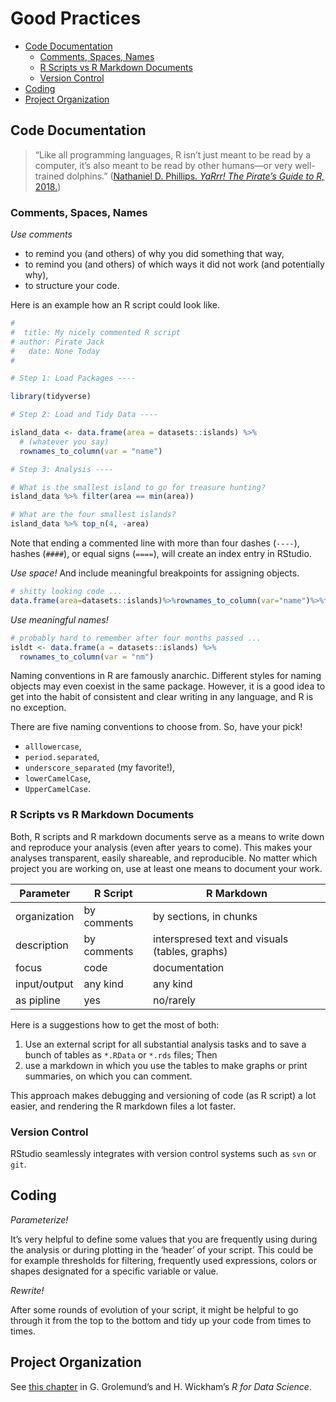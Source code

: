 Good Practices
================

  - [Code Documentation](#code-documentation)
      - [Comments, Spaces, Names](#comments-spaces-names)
      - [R Scripts vs R Markdown
        Documents](#r-scripts-vs-r-markdown-documents)
      - [Version Control](#version-control)
  - [Coding](#coding)
  - [Project Organization](#project-organization)

## Code Documentation

> “Like all programming languages, R isn’t just meant to be read by a
> computer, it’s also meant to be read by other humans—or very
> well-trained dolphins.” ([Nathaniel D. Phillips. *YaRrr\! The Pirate’s
> Guide to R,*
> 2018.](https://bookdown.org/ndphillips/YaRrr/a-brief-style-guide-commenting-and-spacing.html))

### Comments, Spaces, Names

*Use comments*

  - to remind you (and others) of why you did something that way,
  - to remind you (and others) of which ways it did not work (and
    potentially why),
  - to structure your code.

Here is an example how an R script could look like.

``` r
# 
#  title: My nicely commented R script
# author: Pirate Jack
#   date: None Today 
# 

# Step 1: Load Packages ----

library(tidyverse)

# Step 2: Load and Tidy Data ----

island_data <- data.frame(area = datasets::islands) %>% 
  # (whatever you say)
  rownames_to_column(var = "name")

# Step 3: Analysis ----

# What is the smallest island to go for treasure hunting?
island_data %>% filter(area == min(area))

# What are the four smallest islands?
island_data %>% top_n(4, -area)
```

Note that ending a commented line with more than four dashes (`----`),
hashes (`####`), or equal signs (`====`), will create an index entry in
RStudio.

*Use space\!* And include meaningful breakpoints for assigning objects.

``` r
# shitty looking code ...
data.frame(area=datasets::islands)%>%rownames_to_column(var="name")%>%filter(area==min(area))
```

*Use meaningful names\!*

``` r
# probably hard to remember after four months passed ...
isldt <- data.frame(a = datasets::islands) %>% 
  rownames_to_column(var = "nm")
```

Naming conventions in R are famously anarchic. Different styles for
naming objects may even coexist in the same package. However, it is a
good idea to get into the habit of consistent and clear writing in any
language, and R is no exception.

There are five naming conventions to choose from. So, have your pick\!

  - `alllowercase`,
  - `period.separated`,
  - `underscore_separated` (my favorite\!),
  - `lowerCamelCase`,
  - `UpperCamelCase`.

### R Scripts vs R Markdown Documents

Both, R scripts and R markdown documents serve as a means to write down
and reproduce your analysis (even after years to come). This makes your
analyses transparent, easily shareable, and reproducible. No matter
which project you are working on, use at least one means to document
your work.

| Parameter    | R Script    | R Markdown                                     |
| ------------ | ----------- | ---------------------------------------------- |
| organization | by comments | by sections, in chunks                         |
| description  | by comments | interspresed text and visuals (tables, graphs) |
| focus        | code        | documentation                                  |
| input/output | any kind    | any kind                                       |
| as pipline   | yes         | no/rarely                                      |

Here is a suggestions how to get the most of both:

1.  Use an external script for all substantial analysis tasks and to
    save a bunch of tables as `*.RData` or `*.rds` files; Then
2.  use a markdown in which you use the tables to make graphs or print
    summaries, on which you can comment.

This approach makes debugging and versioning of code (as R script) a lot
easier, and rendering the R markdown files a lot faster.

### Version Control

RStudio seamlessly integrates with version control systems such as `svn`
or `git`.

## Coding

*Parameterize\!*

It’s very helpful to define some values that you are frequently using
during the analysis or during plotting in the ‘header’ of your script.
This could be for example thresholds for filtering, frequently used
expressions, colors or shapes designated for a specific variable or
value.

*Rewrite\!*

After some rounds of evolution of your script, it might be helpful to go
through it from the top to the bottom and tidy up your code from times
to times.

## Project Organization

See [this chapter](https://r4ds.had.co.nz/workflow-projects.html) in G.
Grolemund’s and H. Wickham’s *R for Data Science*.
